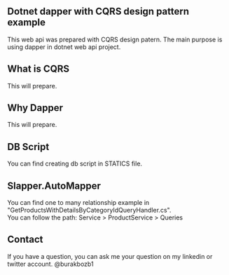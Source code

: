 ﻿## Dotnet dapper with CQRS design pattern example  
This web api was prepared with CQRS design patern. The main purpose is using dapper in dotnet web api project.  

## What is CQRS
This will prepare.

## Why Dapper
This will prepare.

## DB Script  
You can find creating db script in STATICS file.

## Slapper.AutoMapper
You can find one to many relationship example in "GetProductsWithDetailsByCategoryIdQueryHandler.cs".  
You can follow the path: Service > ProductService > Queries

## Contact
If you have a question, you can ask me your question on my linkedin or twitter account. @burakbozb1